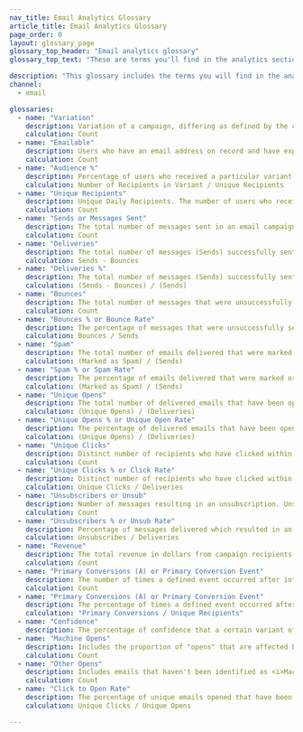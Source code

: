 ```yaml
---
nav_title: Email Analytics Glossary
article_title: Email Analytics Glossary 
page_order: 0
layout: glossary_page
glossary_top_header: "Email analytics glossary"
glossary_top_text: "These are terms you'll find in the analytics section of your email campaign or Canvas, post-launch. Search for the metrics you need in this glossary. <br><br> This glossary does not necessarily include metrics you might see in Currents or in other downloaded reports outside of your Braze account."

description: "This glossary includes the terms you will find in the analytics section of your email campaign or Canvas, post-launch. This glossary does not include Currents metrics."
channel:
  - email

glossaries:
  - name: "Variation"
    description: Variation of a campaign, differing as defined by the creator.
    calculation: Count
  - name: "Emailable"
    description: Users who have an email address on record and have explicitly opted in or subscribed.
    calculation: Count
  - name: "Audience %"
    description: Percentage of users who received a particular variant.
    calculation: Number of Recipients in Variant / Unique Recipients
  - name: "Unique Recipients"
    description: Unique Daily Recipients. The number of users who received a particular message in a day. This number is received from Braze.
    calculation: Count
  - name: "Sends or Messages Sent"
    description: The total number of messages sent in an email campaign. This number is received from Braze. Note that upon launching a scheduled campaign, this metric will include all messages sent, regardless of whether they have been sent out yet due to rate limiting.
    calculation: Count
  - name: "Deliveries"
    description: The total number of messages (Sends) successfully sent to and received by emailable parties.
    calculation: Sends - Bounces
  - name: "Deliveries %"
    description: The total number of messages (Sends) successfully sent to and received by emailable parties.
    calculation: (Sends - Bounces) / (Sends)
  - name: "Bounces"
    description: The total number of messages that were unsuccessfully sent or designated as "returned" or "not received" from send services used or not received by the intended emailable users. This could occur because there is not a valid push token, the email addresses were incorrect or deactivated, or the user unsubscribed after the campaign was launched. <br><br> <b>Hard Bounces</b>&#58; A hard bounce is an email message that has been returned to the sender because the recipient's address is invalid. A hard bounce might occur because the domain name doesn't exist or because the recipient is unknown. If an email has received a hard bounce, we will stop any future requests to this email address. <br><br><b>Soft Bounces</b>&#58; A soft bounce is an email message that gets as far as the recipient's mail server but is bounced back undelivered before it gets to the recipient. A soft bounce might occur because the recipient's inbox is full, the server was down, or the message was too large for the recipient's inbox. If an email has received a soft bounce, we will usually retry within a 72 hour period, but the number of retry attempts varies from receiver to receiver. <br><br> You can also track hard and soft bounces in the <a href='/docs/user_guide/administrative/app_settings/developer_console/message_activity_log_tab/#message-activity-log-tab'>Message Activity Log</a>. <br><br><i> An email bounce for customers using SendGrid consists of hard bounces, spam, and emails sent to invalid addresses. </i>
    calculation: Count
  - name: "Bounces % or Bounce Rate"
    description: The percentage of messages that were unsuccessfully sent or designated as "returned" or "not received" from send services used or not received by the intended emailable users. This could occur because there is not a valid push token, the email addresses were incorrect or deactivated, or the user unsubscribed after the campaign was launched. <br> <i> An email bounce for customers using SendGrid consists of hard bounces, spam (`spam_report_drops`), and emails sent to invalid addresses (`invalid_emails`). </i>
    calculation: Bounces / Sends
  - name: "Spam"
    description: The total number of emails delivered that were marked as "spam." Braze automatically unsubscribes users that marked an email as spam, and those users won't be targeted by future emails.
    calculation: (Marked as Spam) / (Sends)
  - name: "Spam % or Spam Rate"
    description: The percentage of emails delivered that were marked or otherwise designated as "spam." Braze automatically unsubscribes users that marked an email as spam, and those users won't be targeted by future emails.
    calculation: (Marked as Spam) / (Sends)
  - name: "Unique Opens"
    description: The total number of delivered emails that have been opened by a single user or machine at least once. This is tracked over a 7 day period for Email.
    calculation: (Unique Opens) / (Deliveries)
  - name: "Unique Opens % or Unique Open Rate"
    description: The percentage of delivered emails that have been opened by a single user at least once. This is tracked over a 7 day period for Email.
    calculation: (Unique Opens) / (Deliveries)
  - name: "Unique Clicks"
    description: Distinct number of recipients who have clicked within a message at least once. This is tracked over a 7 day period for Email and measured by <a href='/docs/help/help_articles/data/dispatch_id/'>dispatch_id</a>
    calculation: Count
  - name: "Unique Clicks % or Click Rate"
    description: Distinct number of recipients who have clicked within a message at least once. This is tracked over a 7 day period for Email.
    calculation: Unique Clicks / Deliveries
  - name: "Unsubscribers or Unsub"
    description: Number of messages resulting in an unsubscription. Unsubscriptions occur when a user clicks on the Braze unsubscribe link.
    calculation: Count
  - name: "Unsubscribers % or Unsub Rate"
    description: Percentage of messages delivered which resulted in an unsubscription. Unsubscriptions occur when a user clicks on the Braze unsubscribe link.
    calculation: Unsubscribes / Deliveries
  - name: "Revenue"
    description: The total revenue in dollars from campaign recipients within the set <a href='/docs/user_guide/engagement_tools/campaigns/testing_and_more/conversion_events/#primary-conversion-event'>primary conversion window</a>.
    calculation: Count
  - name: "Primary Conversions (A) or Primary Conversion Event"
    description: The number of times a defined event occurred after interacting with or viewing a received message from a Braze campaign. This defined event is determined by the marketer when building the campaign.
    calculation: Count
  - name: "Primary Conversions (A) or Primary Conversion Event"
    description: The percentage of times a defined event occurred after interacting with or viewing a received message from a Braze campaign. This defined event is determined by the marketer when building the campaign.
    calculation: "Primary Conversions / Unique Recipients"
  - name: "Confidence"
    description: The percentage of confidence that a certain variant of a message is outperforming the control group.
  - name: "Machine Opens"
    description: Includes the proportion of "opens" that are affected by Apple's Mail Privacy Protection (MPP) for iOS 15. For example, if a user opens an email using the Mail app on an Apple device, this will be logged as a <i>Machine Opens</i>. This metric is tracked starting November 11, 2021 for SendGrid and December 2, 2021 for SparkPost.
    calculation: Count
  - name: "Other Opens"
    description: Includes emails that haven't been identified as <i>Machine Opens</i> . For example, when a user opens an email on another platform (such as Gmail app on a phone, Gmail on desktop browser), this will be logged as an  <i>Other Opens</i>. Note that a user can also open an email (such as the open counts toward <i>Other Opens</i>) before a <i>Machine Opens</i> count is logged. If a user opens an email once (or more) after a machine open event from a non-Apple Mail inbox, then the amount of times that the user opens the email is calculated toward <i>Other Opens</i> and only once toward <i>Unique Opens</i>.
    calculation: Count
  - name: "Click to Open Rate"
    description: The percentage of unique emails opened that have been clicked at least once.
    calculation: Unique Clicks / Unique Opens

---
```

